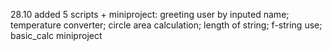 28.10 added 5 scripts + miniproject: greeting user by inputed name; temperature converter; circle area calculation; length of string; f-string use; basic_calc miniproject
